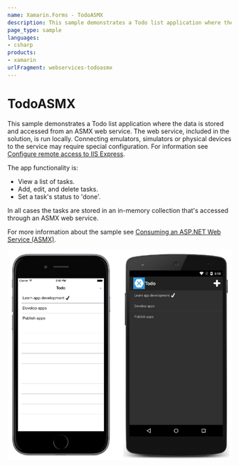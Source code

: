 ```yaml
---
name: Xamarin.Forms - TodoASMX
description: This sample demonstrates a Todo list application where the data is stored and accessed from an ASMX web service.
page_type: sample
languages:
- csharp
products:
- xamarin
urlFragment: webservices-todoasmx
---
```

# TodoASMX

This sample demonstrates a Todo list application where the data is stored and accessed from an ASMX web service. The web service, included in the solution, is run locally. Connecting emulators, simulators or physical devices to the service may require special configuration. For information see [Configure remote access to IIS Express](https://docs.microsoft.com/xamarin/xamarin-forms/data-cloud/consuming/wcf#configure-remote-access-to-iis-express).

The app functionality is:

- View a list of tasks.
- Add, edit, and delete tasks.
- Set a task's status to 'done'.

In all cases the tasks are stored in an in-memory collection that's accessed through an ASMX web service.

For more information about the sample see [Consuming an ASP.NET Web Service (ASMX)](https://docs.microsoft.com/xamarin/xamarin-forms/data-cloud/web-services/asmx).

![TodoASMX application screenshot](Screenshots/01All.png "TodoASMX application screenshot")

